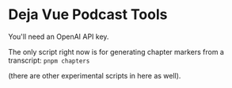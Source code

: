 # Deja Vue Podcast Tools

You'll need an OpenAI API key.

The only script right now is for generating chapter markers from a transcript: `pnpm chapters`

(there are other experimental scripts in here as well).

